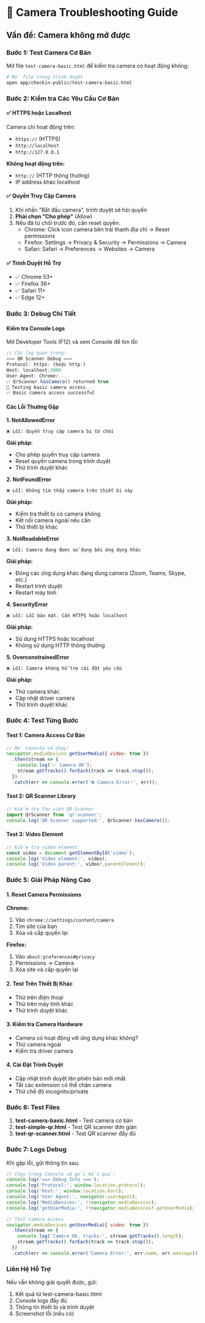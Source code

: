 # 🔧 Camera Troubleshooting Guide

## Vấn đề: Camera không mở được

### Bước 1: Test Camera Cơ Bản

Mở file `test-camera-basic.html` để kiểm tra camera có hoạt động không:

```bash
# Mở file trong trình duyệt
open app/checkin-public/test-camera-basic.html
```

### Bước 2: Kiểm tra Các Yêu Cầu Cơ Bản

#### ✅ HTTPS hoặc Localhost
Camera chỉ hoạt động trên:
- `https://` (HTTPS)
- `http://localhost` 
- `http://127.0.0.1`

**Không hoạt động trên:**
- `http://` (HTTP thông thường)
- IP address khác localhost

#### ✅ Quyền Truy Cập Camera
1. Khi nhấn "Bắt đầu camera", trình duyệt sẽ hỏi quyền
2. **Phải chọn "Cho phép"** (Allow)
3. Nếu đã từ chối trước đó, cần reset quyền:
   - Chrome: Click icon camera bên trái thanh địa chỉ → Reset permissions
   - Firefox: Settings → Privacy & Security → Permissions → Camera
   - Safari: Safari → Preferences → Websites → Camera

#### ✅ Trình Duyệt Hỗ Trợ
- ✅ Chrome 53+
- ✅ Firefox 36+
- ✅ Safari 11+
- ✅ Edge 12+

### Bước 3: Debug Chi Tiết

#### Kiểm tra Console Logs
Mở Developer Tools (F12) và xem Console để tìm lỗi:

```javascript
// Các log quan trọng:
=== QR Scanner Debug ===
Protocol: https: (hoặc http:)
Host: localhost:3000
User Agent: Chrome/...
✅ QrScanner.hasCamera() returned true
🎥 Testing basic camera access...
✅ Basic camera access successful
```

#### Các Lỗi Thường Gặp

**1. NotAllowedError**
```
❌ Lỗi: Quyền truy cập camera bị từ chối
```
**Giải pháp:**
- Cho phép quyền truy cập camera
- Reset quyền camera trong trình duyệt
- Thử trình duyệt khác

**2. NotFoundError**
```
❌ Lỗi: Không tìm thấy camera trên thiết bị này
```
**Giải pháp:**
- Kiểm tra thiết bị có camera không
- Kết nối camera ngoài nếu cần
- Thử thiết bị khác

**3. NotReadableError**
```
❌ Lỗi: Camera đang được sử dụng bởi ứng dụng khác
```
**Giải pháp:**
- Đóng các ứng dụng khác đang dùng camera (Zoom, Teams, Skype, etc.)
- Restart trình duyệt
- Restart máy tính

**4. SecurityError**
```
❌ Lỗi: Lỗi bảo mật. Cần HTTPS hoặc localhost
```
**Giải pháp:**
- Sử dụng HTTPS hoặc localhost
- Không sử dụng HTTP thông thường

**5. OverconstrainedError**
```
❌ Lỗi: Camera không hỗ trợ cài đặt yêu cầu
```
**Giải pháp:**
- Thử camera khác
- Cập nhật driver camera
- Thử trình duyệt khác

### Bước 4: Test Từng Bước

#### Test 1: Camera Access Cơ Bản
```javascript
// Mở Console và chạy:
navigator.mediaDevices.getUserMedia({ video: true })
  .then(stream => {
    console.log('✅ Camera OK');
    stream.getTracks().forEach(track => track.stop());
  })
  .catch(err => console.error('❌ Camera Error:', err));
```

#### Test 2: QR Scanner Library
```javascript
// Kiểm tra thư viện QR Scanner
import QrScanner from 'qr-scanner';
console.log('QR Scanner supported:', QrScanner.hasCamera());
```

#### Test 3: Video Element
```javascript
// Kiểm tra video element
const video = document.getElementById('video');
console.log('Video element:', video);
console.log('Video parent:', video?.parentElement);
```

### Bước 5: Giải Pháp Nâng Cao

#### 1. Reset Camera Permissions
**Chrome:**
1. Vào `chrome://settings/content/camera`
2. Tìm site của bạn
3. Xóa và cấp quyền lại

**Firefox:**
1. Vào `about:preferences#privacy`
2. Permissions → Camera
3. Xóa site và cấp quyền lại

#### 2. Test Trên Thiết Bị Khác
- Thử trên điện thoại
- Thử trên máy tính khác
- Thử trình duyệt khác

#### 3. Kiểm tra Camera Hardware
- Camera có hoạt động với ứng dụng khác không?
- Thử camera ngoài
- Kiểm tra driver camera

#### 4. Cài Đặt Trình Duyệt
- Cập nhật trình duyệt lên phiên bản mới nhất
- Tắt các extension có thể chặn camera
- Thử chế độ incognito/private

### Bước 6: Test Files

1. **test-camera-basic.html** - Test camera cơ bản
2. **test-simple-qr.html** - Test QR scanner đơn giản  
3. **test-qr-scanner.html** - Test QR scanner đầy đủ

### Bước 7: Logs Debug

Khi gặp lỗi, gửi thông tin sau:

```javascript
// Chạy trong Console và gửi kết quả:
console.log('=== Debug Info ===');
console.log('Protocol:', window.location.protocol);
console.log('Host:', window.location.host);
console.log('User Agent:', navigator.userAgent);
console.log('MediaDevices:', !!navigator.mediaDevices);
console.log('getUserMedia:', !!navigator.mediaDevices?.getUserMedia);

// Test camera access
navigator.mediaDevices.getUserMedia({ video: true })
  .then(stream => {
    console.log('Camera OK, tracks:', stream.getTracks().length);
    stream.getTracks().forEach(track => track.stop());
  })
  .catch(err => console.error('Camera Error:', err.name, err.message));
```

### Liên Hệ Hỗ Trợ

Nếu vẫn không giải quyết được, gửi:
1. Kết quả từ test-camera-basic.html
2. Console logs đầy đủ
3. Thông tin thiết bị và trình duyệt
4. Screenshot lỗi (nếu có)
